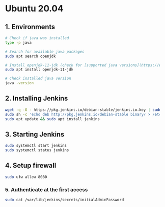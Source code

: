 # Ubuntu 20.04
## 1. Environments
```bash
# Check if java was installed
type -p java

# Search for available java packages
sudo apt search openjdk

# Install openjdk-11-jdk (check for [supported java versions](https://www.jenkins.io/doc/administration/requirements/java/))
sudo apt install openjdk-11-jdk

# Check installed java version
java -version
```
## 2. Installing Jenkins
```bash
wget -q -O - https://pkg.jenkins.io/debian-stable/jenkins.io.key | sudo apt-key add -
sudo sh -c 'echo deb http://pkg.jenkins.io/debian-stable binary/ > /etc/apt/sources.list.d/jenkins.list'
sudo apt update && sudo apt install jenkins
```
## 3. Starting Jenkins
```bash
sudo systemctl start jenkins
sudo systemctl status jenkins
```
## 4. Setup firewall
```bash
sudo ufw allow 8080
```
### 5. Authenticate at the first access
```bash
sudo cat /var/lib/jenkins/secrets/initialAdminPassword
```
